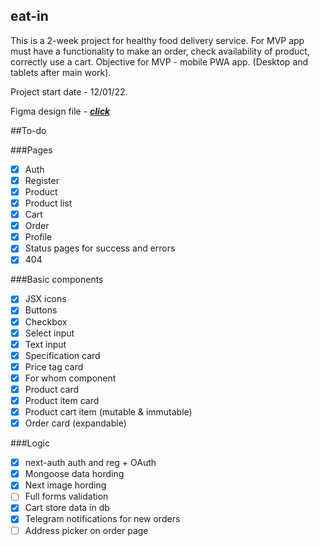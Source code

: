 ## eat-in
This is a 2-week project for healthy food delivery service.
For MVP app must have a functionality to make an order, check availability of product, correctly use a cart. 
Objective for MVP - mobile PWA app. (Desktop and tablets after main work).

Project start date - 12/01/22.

Figma design file - [***click***](https://www.figma.com/file/6FtJnHy1p9ufq7iGXFcjer/eat-in?node-id=25%3A801])

##To-do

###Pages

- [x] Auth
- [x] Register
- [x] Product
- [x] Product list
- [x] Cart
- [x] Order
- [x] Profile
- [x] Status pages for success and errors
- [x] 404

###Basic components

- [x] JSX icons
- [x] Buttons
- [x] Checkbox
- [x] Select input
- [x] Text input
- [x] Specification card
- [x] Price tag card
- [x] For whom component
- [x] Product card
- [x] Product item card
- [x] Product cart item (mutable & immutable)
- [x] Order card (expandable)

###Logic

- [x] next-auth auth and reg + OAuth
- [x] Mongoose data hording
- [x] Next image hording
- [ ] Full forms validation
- [x] Cart store data in db
- [x] Telegram notifications for new orders
- [ ] Address picker on order page
